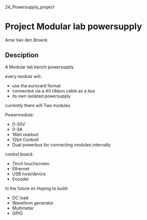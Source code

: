 24_Powersupply_project
# Project Modular lab powersupply
Arne Van den Broeck

## Desciption
A Modular lab bench powersupply 

every module will:
* use the eurocard format
* connected via a 40 ribbon cable as a bus
* its own isolated powersupply 

currently there will Two modules


Powermodule:
* 0-30V
* 0-3A
* 16bit readout
* 12bit Controll
* Dual powerbus for connecting modules internally


control board:
* 7inch touchscreen
* Ethernet
* USB host/device
* Encoder
 
 
In the future im Hoping to build:
* DC load
* Waveform generator
* Multimeter
* GPIO






